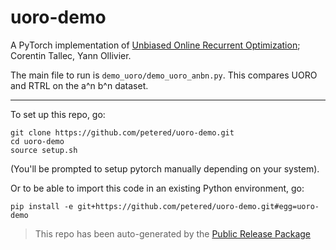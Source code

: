 
# uoro-demo

A PyTorch implementation of [Unbiased Online Recurrent Optimization](https://arxiv.org/abs/1702.05043); Corentin Tallec, Yann Ollivier.

The main file to run is `demo_uoro/demo_uoro_anbn.py`.  This compares UORO and RTRL on the a^n b^n dataset.

---

To set up this repo, go:

```
git clone https://github.com/petered/uoro-demo.git
cd uoro-demo
source setup.sh
```
(You'll be prompted to setup pytorch manually depending on your system).

Or to be able to import this code in an existing Python environment, go:

```
pip install -e git+https://github.com/petered/uoro-demo.git#egg=uoro-demo
```

> This repo has been auto-generated by the [Public Release Package](https://github.com/petered/public-release)
